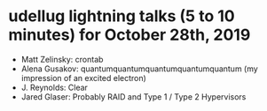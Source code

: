 # udellug lightning talks (5 to 10 minutes) for October 28th, 2019

- Matt Zelinsky: crontab
- Alena Gusakov: quantumquantumquantumquantumquantum (my impression of an excited electron)
- J. Reynolds: Clear
- Jared Glaser: Probably RAID and Type 1 / Type 2 Hypervisors
